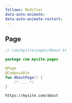 ```yaml
---
follows: Modifier
data-auto-animate:
data-auto-animate-restart:
---
```


## Page

```kotlin 0|3,5 [code]
// com/mysite/pages/About.kt

package com.mysite.pages

@Page
@Composable
fun AboutPage() {
    /* ... */
}
```

```text  [url]
https://mysite.com/about
```
